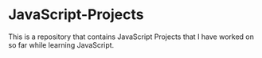 # JavaScript-Projects
This is a repository that contains JavaScript Projects that I have worked on so far while learning JavaScript. 
